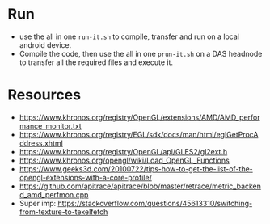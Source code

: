 # Run 

- use the all in one `run-it.sh` to compile, transfer and run on a local android device.
- Compile the code, then use the all in one `prun-it.sh` on a DAS headnode to transfer all the required files and execute it.

# Resources

- https://www.khronos.org/registry/OpenGL/extensions/AMD/AMD_performance_monitor.txt
- https://www.khronos.org/registry/EGL/sdk/docs/man/html/eglGetProcAddress.xhtml
- https://www.khronos.org/registry/OpenGL/api/GLES2/gl2ext.h
- https://www.khronos.org/opengl/wiki/Load_OpenGL_Functions
- https://www.geeks3d.com/20100722/tips-how-to-get-the-list-of-the-opengl-extensions-with-a-core-profile/
- https://github.com/apitrace/apitrace/blob/master/retrace/metric_backend_amd_perfmon.cpp
- Super imp: https://stackoverflow.com/questions/45613310/switching-from-texture-to-texelfetch
